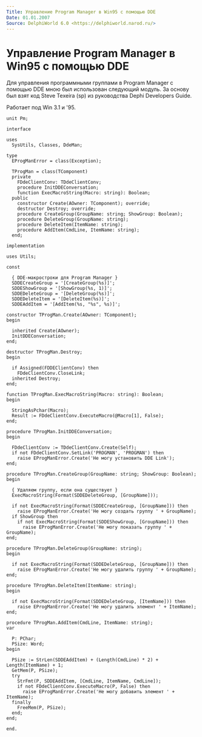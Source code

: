 ```yaml
---
Title: Управление Program Manager в Win95 с помощью DDE
Date: 01.01.2007
Source: DelphiWorld 6.0 <https://delphiworld.narod.ru/>
---
```



Управление Program Manager в Win95 с помощью DDE
================================================

Для управления программными группами в Program Manager с помощью DDE
мною был использован следующий модуль. За основу был взят код Steve
Texeira (sp) из руководства Dephi Developers Guide.

Работает под Win 3.1 и \'95.

    unit Pm;
     
    interface
     
    uses
      SysUtils, Classes, DdeMan;
     
    type
      EProgManError = class(Exception);
     
      TProgMan = class(TComponent)
      private
        FDdeClientConv: TDdeClientConv;
        procedure InitDDEConversation;
        function ExecMacroString(Macro: string): Boolean;
      public
        constructor Create(AOwner: TComponent); override;
        destructor Destroy; override;
        procedure CreateGroup(GroupName: string; ShowGroup: Boolean);
        procedure DeleteGroup(GroupName: string);
        procedure DeleteItem(ItemName: string);
        procedure AddItem(CmdLine, ItemName: string);
      end;
     
    implementation
     
    uses Utils;
     
    const
     
      { DDE-макростроки для Program Manager }
      SDDECreateGroup = '[CreateGroup(%s)]';
      SDDEShowGroup = '[ShowGroup(%s, 1)]';
      SDDEDeleteGroup = '[DeleteGroup(%s)]';
      SDDEDeleteItem = '[DeleteItem(%s)]';
      SDDEAddItem = '[AddItem(%s, "%s", %s)]';
     
    constructor TProgMan.Create(AOwner: TComponent);
    begin
     
      inherited Create(AOwner);
      InitDDEConversation;
    end;
     
    destructor TProgMan.Destroy;
    begin
     
      if Assigned(FDDEClientConv) then
        FDdeClientConv.CloseLink;
      inherited Destroy;
    end;
     
    function TProgMan.ExecMacroString(Macro: string): Boolean;
    begin
     
      StringAsPchar(Macro);
      Result := FDdeClientConv.ExecuteMacro(@Macro[1], False);
    end;
     
    procedure TProgMan.InitDDEConversation;
    begin
     
      FDdeClientConv := TDdeClientConv.Create(Self);
      if not FDdeClientConv.SetLink('PROGMAN', 'PROGMAN') then
        raise EProgManError.Create('Не могу установить DDE Link');
    end;
     
    procedure TProgMan.CreateGroup(GroupName: string; ShowGroup: Boolean);
    begin
     
      { Удаляем группу, если она существует }
      ExecMacroString(Format(SDDEDeleteGroup, [GroupName]));
     
      if not ExecMacroString(Format(SDDECreateGroup, [GroupName])) then
        raise EProgManError.Create('Не могу создать группу ' + GroupName);
      if ShowGroup then
        if not ExecMacroString(Format(SDDEShowGroup, [GroupName])) then
          raise EProgManError.Create('Не могу показать группу ' + GroupName);
    end;
     
    procedure TProgMan.DeleteGroup(GroupName: string);
    begin
     
      if not ExecMacroString(Format(SDDEDeleteGroup, [GroupName])) then
        raise EProgManError.Create('Не могу удалить группу ' + GroupName);
    end;
     
    procedure TProgMan.DeleteItem(ItemName: string);
    begin
     
      if not ExecMacroString(Format(SDDEDeleteGroup, [ItemName])) then
        raise EProgManError.Create('Не могу удалить элемент ' + ItemName);
    end;
     
    procedure TProgMan.AddItem(CmdLine, ItemName: string);
    var
     
      P: PChar;
      PSize: Word;
    begin
     
      PSize := StrLen(SDDEAddItem) + (Length(CmdLine) * 2) + Length(ItemName) + 1;
      GetMem(P, PSize);
      try
        StrFmt(P, SDDEAddItem, [CmdLine, ItemName, CmdLine]);
        if not FDdeClientConv.ExecuteMacro(P, False) then
          raise EProgManError.Create('Не могу добавить элемент ' + ItemName);
      finally
        FreeMem(P, PSize);
      end;
    end;
     
    end.
